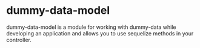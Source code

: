 # dummy-data-model

dummy-data-model is a module for working with dummy-data while developing an application and allows you to use sequelize methods in your controller.
